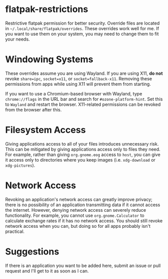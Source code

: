 # flatpak-restrictions

Restrictive flatpak permission for better security. Override files are located in `~/.local/share/flatpak/overrides`. These overrides work well for me. If you want to use them on your system, you may need to change them to fit your needs.

# Windowing Systems

These overrides assume you are using Wayland. If you are using X11, **do not** revoke `share=ipc`, `socket=x11`, or `socket=fallback-x11`.
Removing these permissions from apps while using X11 will prevent them from starting. 

If you want to use a Chromium-based browser with Wayland, type `chrome://flags` in the URL bar and search for `#ozone-platform-hint`. Set this to `Wayland` and restart the browser. X11-related permissions can be revoked from the browser after this.

# Filesystem Access

Giving applications access to all of your files introduces unnecessary risk. This can be mitigated by giving applications access only to files they need. For example, rather than giving `org.gnome.eog` access to `host`, you can give it access only to directories where you keep images (i.e. `xdg-download` or `xdg-pictures`).

# Network Access

Revoking an application's network access can greatly improve privacy; there is no possibility of an application transmitting data if it cannot access the internet. However, denying network access can severely reduce functionality. For example, you cannot use `org.gnome.Calculator` to calculate exchange rates if it has no network access. You should still revoke network access when you can, but doing so for all apps probably isn't practical.

# Suggestions

If there is an application you want to be added here, submit an issue or pull request and I'll get to it as soon as I can.
